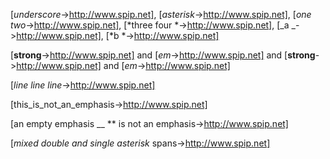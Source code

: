 [_underscore_->http://www.spip.net], [*asterisk*->http://www.spip.net], [_one two_->http://www.spip.net], [*three four *->http://www.spip.net], [_a _->http://www.spip.net], [*b *->http://www.spip.net]

[**strong**->http://www.spip.net] and [*em*->http://www.spip.net] and [**strong**->http://www.spip.net] and [*em*->http://www.spip.net]

[_line
line
line_->http://www.spip.net]

[this_is_not_an_emphasis->http://www.spip.net]

[an empty emphasis __ ** is not an emphasis->http://www.spip.net]

[*mixed **double and* single asterisk** spans->http://www.spip.net]